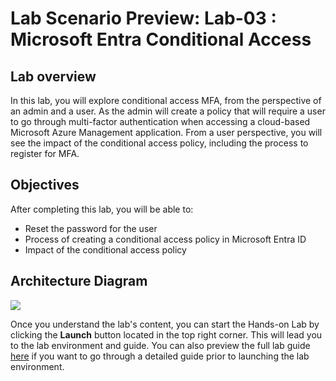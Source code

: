 # Lab Scenario Preview: Lab-03 : Microsoft Entra Conditional Access

## Lab overview

In this lab, you will explore conditional access MFA, from the perspective of an admin and a user. As the admin will create a policy that will require a user to go through multi-factor authentication when accessing a cloud-based Microsoft Azure Management application. From a user perspective, you will see the impact of the conditional access policy, including the process to register for MFA.


## Objectives

After completing this lab, you will be able to:

- Reset the password for the user
- Process of creating a conditional access policy in Microsoft Entra ID
- Impact of the conditional access policy

## Architecture Diagram

 ![](./Images/sc900lab3.png)

Once you understand the lab's content, you can start the Hands-on Lab by clicking the **Launch** button located in the top right corner. This will lead you to the lab environment and guide. You can also preview the full lab guide [here](https://experience.cloudlabs.ai/#/labguidepreview/fcb8bece-08ef-48f6-bf70-e41aa00227e2) if you want to go through a detailed guide prior to launching the lab environment. 
